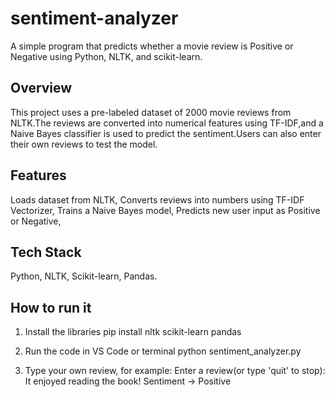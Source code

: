 # sentiment-analyzer
A simple program that predicts whether a movie review is Positive or Negative using Python, NLTK, and scikit-learn.

## Overview
This project uses a pre-labeled dataset of 2000 movie reviews from NLTK.The reviews are converted into numerical features using TF-IDF,and a Naive Bayes classifier is used to predict the sentiment.Users can also enter their own reviews to test the model.

## Features
Loads dataset from NLTK,
Converts reviews into numbers using TF-IDF Vectorizer,
Trains a Naive Bayes model,
Predicts new user input as Positive or Negative,

## Tech Stack
Python,
NLTK,
Scikit-learn,
Pandas.

## How to run it
1. Install the libraries
pip install nltk scikit-learn pandas

2. Run the code in VS Code or terminal
python sentiment_analyzer.py

3. Type your own review, for example:
Enter a review(or type 'quit' to stop): It enjoyed reading the book!
Sentiment → Positive
